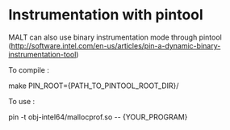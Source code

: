 Instrumentation with pintool
============================

MALT can also use binary instrumentation mode through pintool 
(http://software.intel.com/en-us/articles/pin-a-dynamic-binary-instrumentation-tool)

To compile :

make PIN_ROOT={PATH_TO_PINTOOL_ROOT_DIR}/

To use :

pin -t obj-intel64/mallocprof.so -- {YOUR_PROGRAM}
